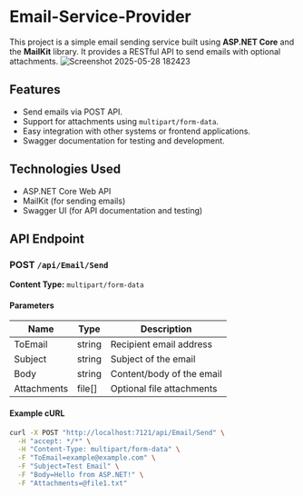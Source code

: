 # Email-Service-Provider

This project is a simple email sending service built using **ASP.NET Core** and the **MailKit** library. It provides a RESTful API to send emails with optional attachments.
![Screenshot 2025-05-28 182423](https://github.com/user-attachments/assets/af649ec9-e0a3-4d20-998b-94fdc6e84448)

## Features

- Send emails via POST API.
- Support for attachments using `multipart/form-data`.
- Easy integration with other systems or frontend applications.
- Swagger documentation for testing and development.

## Technologies Used

- ASP.NET Core Web API
- MailKit (for sending emails)
- Swagger UI (for API documentation and testing)

## API Endpoint

### POST `/api/Email/Send`

**Content Type:** `multipart/form-data`

#### Parameters

| Name         | Type   | Description                   |
|--------------|--------|-------------------------------|
| ToEmail      | string | Recipient email address       |
| Subject      | string | Subject of the email          |
| Body         | string | Content/body of the email     |
| Attachments  | file[] | Optional file attachments     |

#### Example cURL

```bash
curl -X POST "http://localhost:7121/api/Email/Send" \
  -H "accept: */*" \
  -H "Content-Type: multipart/form-data" \
  -F "ToEmail=example@example.com" \
  -F "Subject=Test Email" \
  -F "Body=Hello from ASP.NET!" \
  -F "Attachments=@file1.txt"
